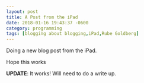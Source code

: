 ```yaml
---
layout: post
title: A Post from the iPad
date: 2018-01-16 19:43:37 -0600
category: programming
tags: [blogging about blogging,iPad,Rube Goldberg]
---
```


Doing a new blog post from the iPad.

Hope this works

**UPDATE**: It works!  Will need to do a write up.

